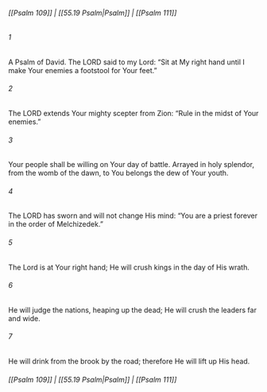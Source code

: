 
###### [[Psalm 109]] | [[55.19 Psalm|Psalm]] | [[Psalm 111]]

###### 1
A Psalm of David. The LORD said to my Lord: “Sit at My right hand until I make Your enemies a footstool for Your feet.”
###### 2
The LORD extends Your mighty scepter from Zion: “Rule in the midst of Your enemies.”
###### 3
Your people shall be willing on Your day of battle. Arrayed in holy splendor, from the womb of the dawn, to You belongs the dew of Your youth.
###### 4
The LORD has sworn and will not change His mind: “You are a priest forever in the order of Melchizedek.”
###### 5
The Lord is at Your right hand; He will crush kings in the day of His wrath.
###### 6
He will judge the nations, heaping up the dead; He will crush the leaders far and wide.
###### 7
He will drink from the brook by the road; therefore He will lift up His head.

###### [[Psalm 109]] | [[55.19 Psalm|Psalm]] | [[Psalm 111]]
